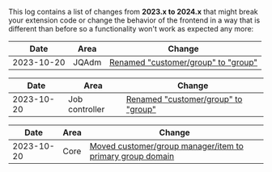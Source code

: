 This log contains a list of changes from **2023.x to 2024.x** that might break your extension code or change the behavior of the frontend in a way that is different than before so a functionality won't work as expected any more:

| Date | Area | Change
| ---- | ---- | ------
| 2023-10-20 | JQAdm | [Renamed "customer/group" to "group"](https://github.com/aimeos/ai-admin-jqadm/commit/860717a8bcf3587263e72eaf442730e112cbe23a)

| Date | Area | Change
| ---- | ---- | ------
| 2023-10-20 | Job controller | [Renamed "customer/group" to "group"](https://github.com/aimeos/ai-controller-jobs/commit/3011bbe45e41a36ceedb35f6a056686444976375)

| Date | Area | Change
| ---- | ---- | ------
| 2023-10-20 | Core | [Moved customer/group manager/item to primary group domain](https://github.com/aimeos/aimeos-core/commit/b4d665561a911a860eeca9829763e215727cbba2)
